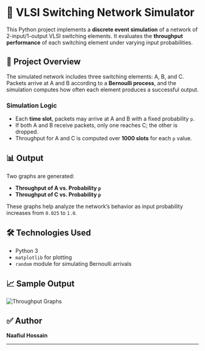 
# 📶 VLSI Switching Network Simulator

This Python project implements a **discrete event simulation** of a network of 2-input/1-output VLSI switching elements. It evaluates the **throughput performance** of each switching element under varying input probabilities.

## 🧠 Project Overview

The simulated network includes three switching elements: A, B, and C. Packets arrive at A and B according to a **Bernoulli process**, and the simulation computes how often each element produces a successful output.

### Simulation Logic

* Each **time slot**, packets may arrive at A and B with a fixed probability `p`.
* If both A and B receive packets, only one reaches C; the other is dropped.
* Throughput for A and C is computed over **1000 slots** for each `p` value.

## 📊 Output

Two graphs are generated:

* **Throughput of A vs. Probability `p`**
* **Throughput of C vs. Probability `p`**

These graphs help analyze the network’s behavior as input probability increases from `0.025` to `1.0`.

## 🛠️ Technologies Used

* Python 3
* `matplotlib` for plotting
* `random` module for simulating Bernoulli arrivals


## 📈 Sample Output

![Throughput Graphs](screenshots/example_output.png) 



## ✅ Author

**Naafiul Hossain**

---

